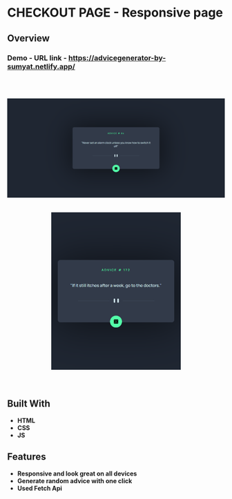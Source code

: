 # CHECKOUT PAGE - Responsive page

## Overview

  <h3>   Demo - URL link -
    <a href="https://advicegenerator-by-sumyat.netlify.app/">
    https://advicegenerator-by-sumyat.netlify.app/
    </a>
  </h3>

<br/>
<br/>

![](Demo/large-screen.png)
<br/>
<br/>

<div align="center">
<img src="Demo/small-screen.png" width="300">
</div>

<br/>
<br/>

## Built With

- **HTML**
- **CSS**
- **JS**

## Features

- **Responsive and look great on all devices**
- **Generate random advice with one click**
- **Used Fetch Api**
